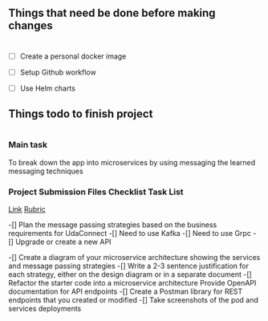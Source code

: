## Things that need be done before making changes
#

- [ ] Create a personal docker image
- [ ] Setup Github workflow
- [ ] Use Helm charts


## Things todo to finish project
#
### Main task 
To break down the app into microservices by using messaging the learned messaging techniques

### Project Submission Files Checklist Task List
[Link](https://classroom.udacity.com/nanodegrees/nd064/parts/14e73fd9-edf1-41f7-9096-c7a36f59c661/modules/e4c97111-b45e-4d30-a05f-0c414c3ffb7c/lessons/e89129c6-7b3e-4235-84f0-1c1f383cec12/concepts/389328c7-c45b-428d-86cc-aae521821300)
[Rubric](https://review.udacity.com/#!/rubrics/2924/view)

-[] Plan the message passing strategies based on the business requirements for UdaConnect
    -[] Need to use Kafka
    -[] Need to use Grpc 
    -[] Upgrade or create a new API 

-[] Create a diagram of your microservice architecture showing the services and message passing strategies
-[] Write a 2-3 sentence justification for each strategy, either on the design diagram or in a separate document
-[] Refactor the starter code into a microservice architecture Provide OpenAPI documentation for API endpoints
-[] Create a Postman library for REST endpoints that you created or modified
-[] Take screenshots of the pod and services deployments
